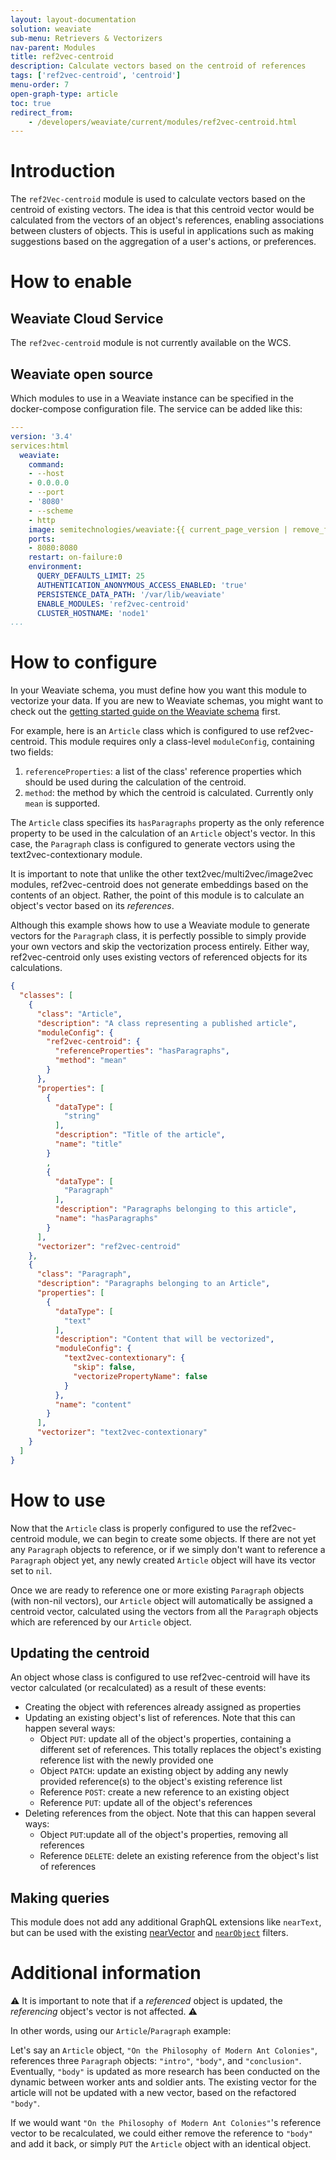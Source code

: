 ```yaml
---
layout: layout-documentation
solution: weaviate
sub-menu: Retrievers & Vectorizers
nav-parent: Modules
title: ref2vec-centroid
description: Calculate vectors based on the centroid of references
tags: ['ref2vec-centroid', 'centroid']
menu-order: 7
open-graph-type: article
toc: true
redirect_from:
    - /developers/weaviate/current/modules/ref2vec-centroid.html
---
```


# Introduction

The `ref2Vec-centroid` module is used to calculate vectors based on the centroid of existing vectors. The idea is that this centroid vector would be calculated from the vectors of an object's references, enabling associations between clusters of objects. This is useful in applications such as making suggestions based on the aggregation of a user's actions, or preferences.

# How to enable

## Weaviate Cloud Service

The `ref2vec-centroid` module is not currently available on the WCS.

## Weaviate open source

Which modules to use in a Weaviate instance can be specified in the docker-compose configuration file. The service can be added like this:

```yaml
---
version: '3.4'
services:html
  weaviate:
    command:
    - --host
    - 0.0.0.0
    - --port
    - '8080'
    - --scheme
    - http
    image: semitechnologies/weaviate:{{ current_page_version | remove_first: "v" }}
    ports:
    - 8080:8080
    restart: on-failure:0
    environment:
      QUERY_DEFAULTS_LIMIT: 25
      AUTHENTICATION_ANONYMOUS_ACCESS_ENABLED: 'true'
      PERSISTENCE_DATA_PATH: '/var/lib/weaviate'
      ENABLE_MODULES: 'ref2vec-centroid'
      CLUSTER_HOSTNAME: 'node1'
...
```

# How to configure

​In your Weaviate schema, you must define how you want this module to vectorize your data. If you are new to Weaviate schemas, you might want to check out the [getting started guide on the Weaviate schema](../getting-started/schema.html) first.

For example, here is an `Article` class which is configured to use ref2vec-centroid. This module requires only a class-level `moduleConfig`, containing two fields:

1. `referenceProperties`: a list of the class' reference properties which should be used during the calculation of the centroid.
2. `method`: the method by which the centroid is calculated. Currently only `mean` is supported.

The `Article` class specifies its `hasParagraphs` property as the only reference property to be used in the calculation of an `Article` object's vector. In this case, the `Paragraph` class is configured to generate vectors using the text2vec-contextionary module.

It is important to note that unlike the other text2vec/multi2vec/image2vec modules, ref2vec-centroid does not generate embeddings based on the contents of an object. Rather, the point of this module is to calculate an object's vector based on its *references*.

Although this example shows how to use a Weaviate module to generate vectors for the `Paragraph` class, it is perfectly possible to simply provide your own vectors and skip the vectorization process entirely. Either way, ref2vec-centroid only uses existing vectors of referenced objects for its calculations.

```json
{
  "classes": [
    {
      "class": "Article",
      "description": "A class representing a published article",
      "moduleConfig": {
        "ref2vec-centroid": {
          "referenceProperties": "hasParagraphs",
          "method": "mean"
        }
      },
      "properties": [
        {
          "dataType": [
            "string"
          ],
          "description": "Title of the article",
          "name": "title"
        }
        ,
        {
          "dataType": [
            "Paragraph"
          ],
          "description": "Paragraphs belonging to this article",
          "name": "hasParagraphs"
        }
      ],
      "vectorizer": "ref2vec-centroid"
    },
    {
      "class": "Paragraph",
      "description": "Paragraphs belonging to an Article",
      "properties": [
        {
          "dataType": [
            "text"
          ],
          "description": "Content that will be vectorized",
          "moduleConfig": {
            "text2vec-contextionary": {
              "skip": false,
              "vectorizePropertyName": false
            }
          },
          "name": "content"
        }
      ],
      "vectorizer": "text2vec-contextionary"
    }
  ]
}
```

# How to use

Now that the `Article` class is properly configured to use the ref2vec-centroid module, we can begin to create some objects. If there are not yet any `Paragraph` objects to reference, or if we simply don't want to reference a `Paragraph` object yet, any newly created `Article` object will have its vector set to `nil`. 

Once we are ready to reference one or more existing `Paragraph` objects (with non-nil vectors), our `Article` object will automatically be assigned a centroid vector, calculated using the vectors from all the `Paragraph` objects which are referenced by our `Article` object.

## Updating the centroid

An object whose class is configured to use ref2vec-centroid will have its vector calculated (or recalculated) as a result of these events:
- Creating the object with references already assigned as properties 
- Updating an existing object's list of references. Note that this can happen several ways:
  - Object `PUT`: update all of the object's properties, containing a different set of references. This totally replaces the object's existing reference list with the newly provided one
  - Object `PATCH`: update an existing object by adding any newly provided reference(s) to the object's existing reference list
  - Reference `POST`: create a new reference to an existing object
  - Reference `PUT`: update all of the object's references
- Deleting references from the object. Note that this can happen several ways:
  - Object `PUT`:update all of the object's properties, removing all references
  - Reference `DELETE`: delete an existing reference from the object's list of references

## Making queries

This module does not add any additional GraphQL extensions like `nearText`, but can be used with the existing [nearVector](/developers/weaviate/current/graphql-references/vector-search-parameters.md#nearvector) and [`nearObject`](/developers/weaviate/current/graphql-references/vector-search-parameters.md#nearobject) filters.

# Additional information

⚠️ It is important to note that if a _referenced_ object is updated, the _referencing_ object's vector is not affected. ⚠️

In other words, using our `Article`/`Paragraph` example:

Let's say an `Article` object, `"On the Philosophy of Modern Ant Colonies"`, references three `Paragraph` objects: `"intro"`, `"body"`, and `"conclusion"`. Eventually, `"body"` is updated as more research has been conducted on the dynamic between worker ants and soldier ants. The existing vector for the article will not be updated with a new vector, based on the refactored `"body"`.

If we would want `"On the Philosophy of Modern Ant Colonies"`'s reference vector to be recalculated, we could either remove the reference to `"body"` and add it back, or simply `PUT` the `Article` object with an identical object.
